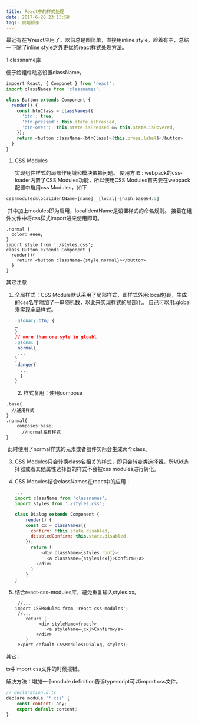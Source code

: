 ```yaml
---
title: React中的样式处理
date: 2017-6-20 23:13:58
tags: 前端框架
---
```


 最近有在写react应用了，以前总是图简单，直接用inline style。趁着有空，总结一下除了inline style之外更优的react样式处理方法。

1.classname库

便于给组件动态设置className。

```javascript
impoert React, { Componet } from 'react';
import classNames from 'classnames';

class Button extends Component {
  render() {
    const btnClass = classNames({
      'btn': true,
      'btn-pressed': this.state.isPressed,
      'btn-over': !this.state.isPressed && this.state.isHovered,
    });
    return <button className={btnClass}>{this.props.label}</button>
  }
}
```

1. CSS Modules

   实现组件样式的局部作用域和模块依赖问题。
   使用方法 :
   webpack的css-loader内置了CSS Modules功能，所以使用CSS Modules首先要在webpack配置中启用css Modules，如下

```javascript
css?modules&localIdentName=[name]__[local]-[hash:base64:5]
```

​	其中加上modules即为启用，localIdentName是设置样式的命名规则。
​	接着在组件文件中将css样式import进来使用即可。

```
.normal {
  color: #eee;
}
import style from './styles.css';
class Button extends Component {
  render(){
    return <button className={style.normal}></button>    
  }
}
```

其它注意

1. 全局样式：CSS Module默认采用了局部样式，即样式外用:local包裹，生成的css名字附加了一串随机数，以此来实现样式的局部化。
   自己可以用:global来实现全局样式。

   ``` css
   :global(.btn) {
   …
   }
   // more than one syle in gloabl
   :global {
   .normal{
    ...
   }
   .danger{
     ...
     }
   }
   ```

   2. 样式复用：使用compose

```
.base{
  //通用样式
}
.normal{
    composes:base;
      //normal独有样式
}
```

​	此时使用了normal样式的元素或者组件实际会生成两个class。

3. CSS Modules只会转换class名相关的样式，即只会转变类选择器。所以id选择器或者其他属性选择器的样式不会被css modules进行转化。

4. CSS Mdoules结合classNames在react中的应用：

   ```javascript
   ...
   import className from 'classnames';
   import styles from './styles.css';

   class Dialog extends Component {
       render() {
       const cx = classNames({
         confirm: !this.state.disabled,
         disabledConfirm: this.state.disabled,
       });
         return (
             <div className={styles.root}>
               <a className={styles[cx]}>Confirm</a>    
           </div>
         )
       }
   }
   ```

5. 结合react-css-modules库，避免重复输入styles.xx。

   ```
    //....
   import CSSModules from 'react-css-modules';
    //...
       return (
            <div styleName={root}>
               <a styleName={cx}>Confirm</a>    
           </div>
       )
    export default CSSModules(Dialog, styles);
   ```

其它：

ts中import css文件的时候报错。

解决方法：增加一个module definition告诉typescript可以import css文件。

```javascript
// declaration.d.ts
declare module '*.css' {
    const content: any;
    export default content;
}
```

